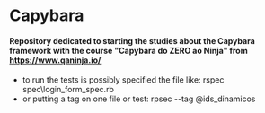 # Capybara
#### Repository dedicated to starting the studies about the Capybara framework with the course "Capybara do ZERO ao Ninja" from https://www.qaninja.io/

- to run the tests is possibly specified the file like:
 rspec spec\login_form_spec.rb
- or putting a tag on one file or test: 
rpsec --tag @ids_dinamicos
